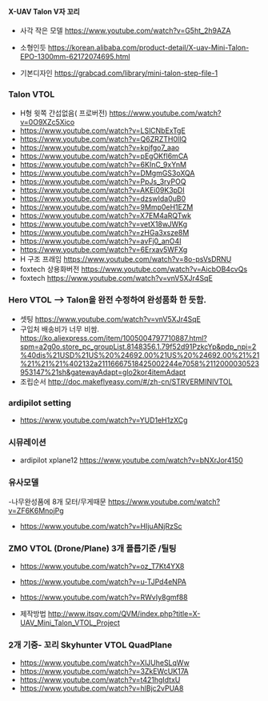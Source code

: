 


#### X-UAV Talon V자 꼬리

- 사각 작은 모델 https://www.youtube.com/watch?v=G5ht_2h9AZA

- 소형인듯 https://korean.alibaba.com/product-detail/X-uav-Mini-Talon-EPO-1300mm-62172074695.html

- 기본디자인 https://grabcad.com/library/mini-talon-step-file-1


### Talon VTOL 
- H형 윗쪽 간섭없음( 프로버전)  https://www.youtube.com/watch?v=0O9XZc5Xico
- https://www.youtube.com/watch?v=LSlCNbExTgE
- https://www.youtube.com/watch?v=Q6ZRZTH0lIQ
- https://www.youtube.com/watch?v=kpjfgo7_aao
- https://www.youtube.com/watch?v=pEgOKfI6mCA
- https://www.youtube.com/watch?v=6KInC_9xYnM
- https://www.youtube.com/watch?v=DMgmGS3oXQA
- https://www.youtube.com/watch?v=PpJs_3ryPOQ
- https://www.youtube.com/watch?v=AKEi09K3pDI
- https://www.youtube.com/watch?v=dzswIda0uB0
- https://www.youtube.com/watch?v=9Mmp0eH1EZM
- https://www.youtube.com/watch?v=X7EM4aRQTwk
- https://www.youtube.com/watch?v=vetX18wJWKg
- https://www.youtube.com/watch?v=zHGa3xsze8M
- https://www.youtube.com/watch?v=avFj0_anO4I
- https://www.youtube.com/watch?v=6Erxav5WFXg
- H 구조 프래임 https://www.youtube.com/watch?v=8o-psVsDRNU
- foxtech 상용화버전  https://www.youtube.com/watch?v=AicbOB4cvQs
- foxtech https://www.youtube.com/watch?v=vnV5XJr4SqE 


### Hero VTOL --> Talon을 완전 수정하여 완성품화 한 듯함.
 - 셋팅 https://www.youtube.com/watch?v=vnV5XJr4SqE
 - 구입처 배송비가 너무 비쌈. https://ko.aliexpress.com/item/1005004797710887.html?spm=a2g0o.store_pc_groupList.8148356.1.79f52d91PzkcYp&pdp_npi=2%40dis%21USD%21US%20%24692.00%21US%20%24692.00%21%21%21%21%21%402132a21116667518425002244e7058%2112000030523953147%21sh&gatewayAdapt=glo2kor4itemAdapt
- 조립순서 http://doc.makeflyeasy.com/#/zh-cn/STRVERMINIVTOL





### ardipilot setting
-  https://www.youtube.com/watch?v=YUD1eH1zXCg

### 시뮤레이션
- ardipilot xplane12 https://www.youtube.com/watch?v=bNXrJor4150




### 유사모델
-나무완성품에 8개 모터/무게때문  https://www.youtube.com/watch?v=ZF6K6MnojPg
- https://www.youtube.com/watch?v=HIjuANjRzSc




### ZMO VTOL (Drone/Plane) 3개 플롭기준 /틸팅
- https://www.youtube.com/watch?v=oz_T7Kt4YX8

- https://www.youtube.com/watch?v=u-TJPd4eNPA
- https://www.youtube.com/watch?v=RWvIy8gmf88
- 제작방법 http://www.itsqv.com/QVM/index.php?title=X-UAV_Mini_Talon_VTOL_Project



### 2개 기중- 꼬리 Skyhunter VTOL QuadPlane
- https://www.youtube.com/watch?v=XlJUheSLqWw
- https://www.youtube.com/watch?v=3ZkEWcUK17A
- https://www.youtube.com/watch?v=t421hgIdtxU
- https://www.youtube.com/watch?v=hlBjc2vPUA8






